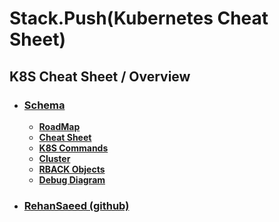 # Stack.Push(Kubernetes Cheat Sheet\)

## K8S Cheat Sheet / Overview

- ### [**Schema**](schema.md)

  - [**RoadMap**](schema.md#roadmap-overview)
  - [**Cheat Sheet**](schema.md#cheat-sheet-overview)
  - [**K8S Commands**](schema.md#k8s-commands-overview)
  - [**Cluster**](schema.md#cluster-overview)
  - [**RBACK Objects**](schema.md#rback-objects-overview)
  - [**Debug Diagram**](schema.md#debug-flowchart-diagram)

- ### [**RehanSaeed (github)**](RehanSaeed.md)
